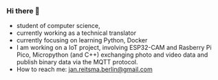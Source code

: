 ### Hi there 👋

* student of computer science,
* currently working as a technical translator
* currently focusing on learning Python, Docker 
* I am working on a IoT project, involving ESP32-CAM and Rasberry Pi Pico, Micropython (and C++) exchanging photo and video data and publish binary data via the MQTT protocol.
* How to reach me: jan.reitsma.berlin@gmail.com

